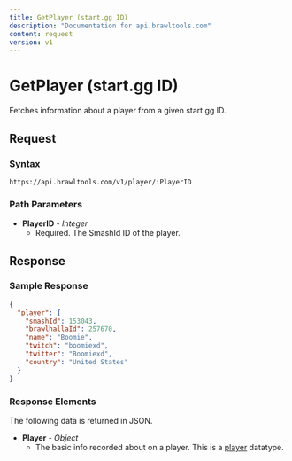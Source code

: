 ```yaml
---
title: GetPlayer (start.gg ID)
description: "Documentation for api.brawltools.com"
content: request
version: v1
---
```


# GetPlayer (start.gg ID)

Fetches information about a player from a given start.gg ID.

## Request

### Syntax

`https://api.brawltools.com/v1/player/:PlayerID`

### Path Parameters

- **PlayerID** - _Integer_
  - Required. The SmashId ID of the player.

## Response

### Sample Response

```json
{
  "player": {
    "smashId": 153043,
    "brawlhallaId": 257670,
    "name": "Boomie",
    "twitch": "boomiexd",
    "twitter": "Boomiexd",
    "country": "United States"
  }
}
```

### Response Elements

The following data is returned in JSON.

- **Player** - _Object_
  - The basic info recorded about on a player. This is a <a href="../../../datatypes/player">player</a> datatype.
